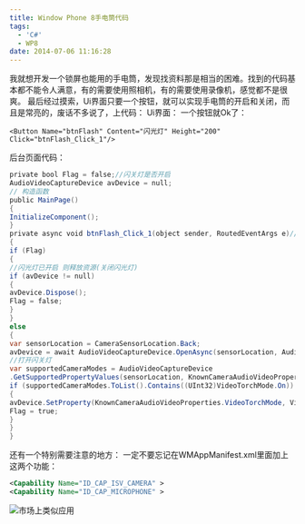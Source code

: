 ```yaml
---
title: Window Phone 8手电筒代码
tags:
  - 'C#'
  - WP8
date: 2014-07-06 11:16:28
---
```

我就想开发一个锁屏也能用的手电筒，发现找资料那是相当的困难。找到的代码基本都不能令人满意，有的需要使用照相机，有的需要使用录像机，感觉都不是很爽。
最后经过摸索，Ui界面只要一个按钮，就可以实现手电筒的开启和关闭，而且是常亮的，废话不多说了，上代码：<!--more-->
Ui界面：
一个按钮就Ok了：

```xaml
<Button Name="btnFlash" Content="闪光灯" Height="200" Click="btnFlash_Click_1"/>
```
后台页面代码：


```csharp
private bool Flag = false;//闪关灯是否开启
AudioVideoCaptureDevice avDevice = null;
// 构造函数
public MainPage()
{
InitializeComponent();
}
private async void btnFlash_Click_1(object sender, RoutedEventArgs e)//一定不要忘记加async关键字（因为下面的代码里面用到了await关键字）
{
if (Flag)
{
//闪光灯已开启 则释放资源(关闭闪光灯)
if (avDevice != null)
{
avDevice.Dispose();
Flag = false;
}
}
else
{
var sensorLocation = CameraSensorLocation.Back;
avDevice = await AudioVideoCaptureDevice.OpenAsync(sensorLocation, AudioVideoCaptureDevice.GetAvailableCaptureResolutions(sensorLocation).First());
//打开闪关灯
var supportedCameraModes = AudioVideoCaptureDevice
.GetSupportedPropertyValues(sensorLocation, KnownCameraAudioVideoProperties.VideoTorchMode);
if (supportedCameraModes.ToList().Contains((UInt32)VideoTorchMode.On))
{
avDevice.SetProperty(KnownCameraAudioVideoProperties.VideoTorchMode, VideoTorchMode.On);
Flag = true;
}
}
}
```

还有一个特别需要注意的地方：
一定不要忘记在WMAppManifest.xml里面加上这两个功能：

```xml
<Capability Name="ID_CAP_ISV_CAMERA" >
<Capability Name="ID_CAP_MICROPHONE" >
```

![市场上类似应用](/images/flashlightx.jpg)